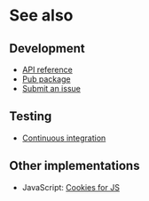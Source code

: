 # See also

## Development
- [API reference](https://dev.belin.io/biscuits.dart/api)
- [Pub package](https://pub.dartlang.org/packages/biscuits)
- [Submit an issue](https://github.com/cedx/biscuits.dart/issues)

## Testing
- [Continuous integration](https://travis-ci.com/cedx/biscuits.dart)

## Other implementations
- JavaScript: [Cookies for JS](https://dev.belin.io/cookies.js)
